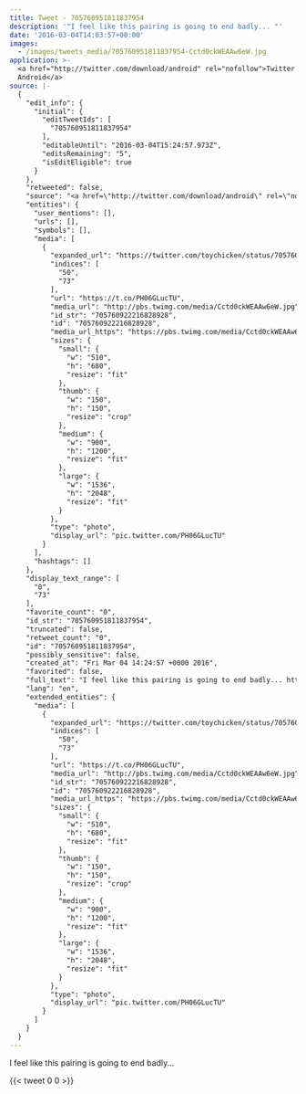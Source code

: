 ```yaml
---
title: Tweet - 705760951811837954
description: '"I feel like this pairing is going to end badly... "'
date: '2016-03-04T14:03:57+00:00'
images:
  - /images/tweets_media/705760951811837954-Cctd0ckWEAAw6eW.jpg
application: >-
  <a href="http://twitter.com/download/android" rel="nofollow">Twitter for
  Android</a>
source: |-
  {
    "edit_info": {
      "initial": {
        "editTweetIds": [
          "705760951811837954"
        ],
        "editableUntil": "2016-03-04T15:24:57.973Z",
        "editsRemaining": "5",
        "isEditEligible": true
      }
    },
    "retweeted": false,
    "source": "<a href=\"http://twitter.com/download/android\" rel=\"nofollow\">Twitter for Android</a>",
    "entities": {
      "user_mentions": [],
      "urls": [],
      "symbols": [],
      "media": [
        {
          "expanded_url": "https://twitter.com/toychicken/status/705760951811837954/photo/1",
          "indices": [
            "50",
            "73"
          ],
          "url": "https://t.co/PH06GLucTU",
          "media_url": "http://pbs.twimg.com/media/Cctd0ckWEAAw6eW.jpg",
          "id_str": "705760922216828928",
          "id": "705760922216828928",
          "media_url_https": "https://pbs.twimg.com/media/Cctd0ckWEAAw6eW.jpg",
          "sizes": {
            "small": {
              "w": "510",
              "h": "680",
              "resize": "fit"
            },
            "thumb": {
              "w": "150",
              "h": "150",
              "resize": "crop"
            },
            "medium": {
              "w": "900",
              "h": "1200",
              "resize": "fit"
            },
            "large": {
              "w": "1536",
              "h": "2048",
              "resize": "fit"
            }
          },
          "type": "photo",
          "display_url": "pic.twitter.com/PH06GLucTU"
        }
      ],
      "hashtags": []
    },
    "display_text_range": [
      "0",
      "73"
    ],
    "favorite_count": "0",
    "id_str": "705760951811837954",
    "truncated": false,
    "retweet_count": "0",
    "id": "705760951811837954",
    "possibly_sensitive": false,
    "created_at": "Fri Mar 04 14:24:57 +0000 2016",
    "favorited": false,
    "full_text": "I feel like this pairing is going to end badly... https://t.co/PH06GLucTU",
    "lang": "en",
    "extended_entities": {
      "media": [
        {
          "expanded_url": "https://twitter.com/toychicken/status/705760951811837954/photo/1",
          "indices": [
            "50",
            "73"
          ],
          "url": "https://t.co/PH06GLucTU",
          "media_url": "http://pbs.twimg.com/media/Cctd0ckWEAAw6eW.jpg",
          "id_str": "705760922216828928",
          "id": "705760922216828928",
          "media_url_https": "https://pbs.twimg.com/media/Cctd0ckWEAAw6eW.jpg",
          "sizes": {
            "small": {
              "w": "510",
              "h": "680",
              "resize": "fit"
            },
            "thumb": {
              "w": "150",
              "h": "150",
              "resize": "crop"
            },
            "medium": {
              "w": "900",
              "h": "1200",
              "resize": "fit"
            },
            "large": {
              "w": "1536",
              "h": "2048",
              "resize": "fit"
            }
          },
          "type": "photo",
          "display_url": "pic.twitter.com/PH06GLucTU"
        }
      ]
    }
  }
---
```

I feel like this pairing is going to end badly... 
    
{{< tweet 0 0 >}}
    
